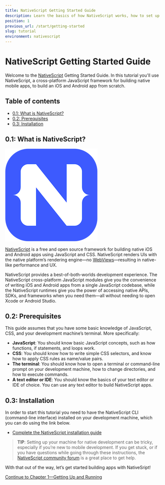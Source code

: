 ```yaml
---
title: NativeScript Getting Started Guide
description: Learn the basics of how NativeScript works, how to set up your system, and how to create your first app
position: 1
previous_url: /start/getting-started
slug: tutorial
environment: nativescript
---
```


# NativeScript Getting Started Guide

Welcome to the [NativeScript](http://www.nativescript.org/) Getting Started Guide. In this tutorial you'll use NativeScript, a cross-platform JavaScript framework for building native mobile apps, to build an iOS and Android app from scratch.

## Table of contents

- [0.1: What is NativeScript?](#01-what-is-nativescript)
- [0.2: Prerequisites](#02-prerequisites)
- [0.3: Installation](#03-installation)

## 0.1: What is NativeScript?

<div class="intro-box">
  <img src="../img/cli-getting-started/angular/chapter0/NativeScript_logo.png" class="plain" alt="NativeScript logo">
  <p><a href="https://www.nativescript.org/">NativeScript</a> is a free and open source framework for building native iOS and Android apps using JavaScript and CSS. NativeScript renders UIs with the native platform’s rendering engine—no <a href="http://developer.telerik.com/featured/what-is-a-webview/">WebViews</a>—resulting in native-like performance and UX.</p>
</div>

NativeScript provides a best-of-both-worlds development experience. The NativeScript cross-platform JavaScript modules give you the convenience of writing iOS and Android apps from a single JavaScript codebase, while the NativeScript runtimes give you the power of accessing native APIs, SDKs, and frameworks when you need them—all without needing to open Xcode or Android Studio.

## 0.2: Prerequisites

This guide assumes that you have some basic knowledge of JavaScript, CSS, and your development machine’s terminal. More specifically:

* **JavaScript**: You should know basic JavaScript concepts, such as how functions, if statements, and loops work.
* **CSS**: You should know how to write simple CSS selectors, and know how to apply CSS rules as name/value pairs.
* **The terminal**: You should know how to open a terminal or command-line prompt on your development machine, how to change directories, and how to execute commands.
* **A text editor or IDE**: You should know the basics of your text editor or IDE of choice. You can use any text editor to build NativeScript apps.

## 0.3: Installation

In order to start this tutorial you need to have the NativeScript CLI (command-line interface) installed on your development machine, which you can do using the link below.

* [Complete the NativeScript installation guide](/start/quick-setup)

> **TIP**: Setting up your machine for native development can be tricky, especially if you’re new to mobile development. If you get stuck, or if you have questions while going through these instructions, the [NativeScript community forum](http://forum.nativescript.org/) is a great place to get help.

With that out of the way, let’s get started building apps with NativeSript!

<div class="next-chapter-link-container">
  <a href="chapter-1">Continue to Chapter 1—Getting Up and Running</a>
</div>
